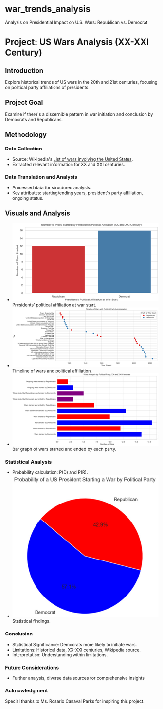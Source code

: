 # war_trends_analysis
Analysis on Presidential Impact on U.S. Wars: Republican vs. Democrat

# Project: US Wars Analysis (XX-XXI Century)

## Introduction

Explore historical trends of US wars in the 20th and 21st centuries, focusing on political party affiliations of presidents.

## Project Goal

Examine if there's a discernible pattern in war initiation and conclusion by Democrats and Republicans.

## Methodology

### Data Collection

- Source: Wikipedia's [List of wars involving the United States](https://en.wikipedia.org/wiki/List_of_wars_involving_the_United_States).
- Extracted relevant information for XX and XXI centuries.

### Data Translation and Analysis

- Processed data for structured analysis.
- Key attributes: starting/ending years, president's party affiliation, ongoing status.

## Visuals and Analysis

- ![Graph1](Images/Graph1.jpg) Presidents' political affiliation at war start.
- ![Graph2](Images/Graph2.jpg) Timeline of wars and political affiliation.
- ![Graph3](Images/Graph3.jpg) Bar graph of wars started and ended by each party.

### Statistical Analysis

- Probability calculation: P(D) and P(R).
- ![Pie Chart](Images/wpc1.jpg) Statistical findings.

### Conclusion

- Statistical Significance: Democrats more likely to initiate wars.
- Limitations: Historical data, XX-XXI centuries, Wikipedia source.
- Interpretation: Understanding within limitations.

### Future Considerations

- Further analysis, diverse data sources for comprehensive insights.

### Acknowledgment

Special thanks to Ms. Rosario Canaval Parks for inspiring this project.



